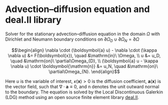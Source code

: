# Advection–diffusion equation and deal.II library

Solver for the stationary advection–diffusion equation in the domain $\Omega$ with Dirichlet and Neumann boundary conditions on $\partial\Omega_{D} \cup \partial\Omega_{N} = \partial\Omega$

$$\begin{align}
 \nabla \cdot (\boldsymbol{a} u) - \nabla \cdot (\kappa \nabla u) &= F(\boldsymbol{x}), \quad &\mathrm{in}\ \Omega, \\
 u &= u_D, \quad &\mathrm{on}\ \partial\Omega_{D}, \\
 (\boldsymbol{a} u - \kappa \nabla u) \cdot \boldsymbol{\mathrm{n}} &= u_N, \quad &\mathrm{on}\ \partial\Omega_{N}.
 \end{align}$$

Here $u$ is the variable of interest, $\kappa(\boldsymbol{x}) > 0$ is the diffusion coefficient, $\boldsymbol{a}(\boldsymbol{x})$ is the vector field, such that $\nabla \cdot  \boldsymbol{a} \equiv 0$, and $\boldsymbol{\mathrm{n}}$ denotes the unit outward normal to the boundary. The equation is solved by the Local Discontinuous Galerkin (LDG) method using an open source finite element library [deal.II](https://www.dealii.org).